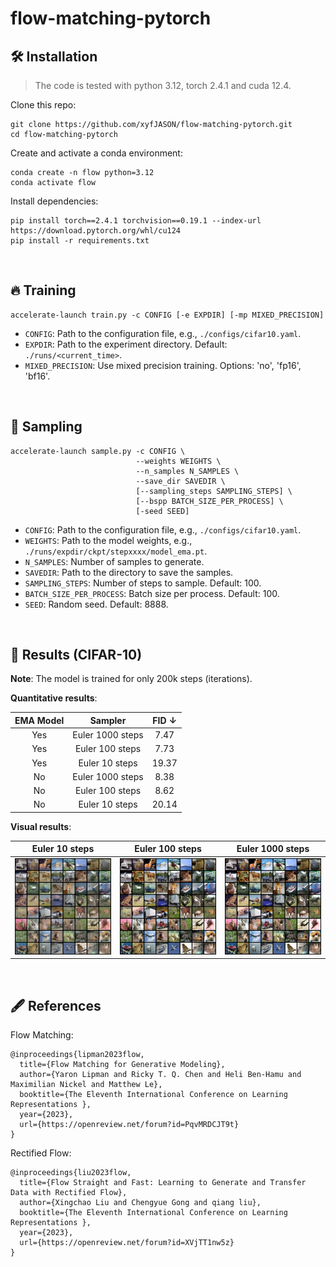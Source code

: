 # flow-matching-pytorch

## 🛠️ Installation

> The code is tested with python 3.12, torch 2.4.1 and cuda 12.4.

Clone this repo:

```shell
git clone https://github.com/xyfJASON/flow-matching-pytorch.git
cd flow-matching-pytorch
```

Create and activate a conda environment:

```shell
conda create -n flow python=3.12
conda activate flow
```

Install dependencies:

```shell
pip install torch==2.4.1 torchvision==0.19.1 --index-url https://download.pytorch.org/whl/cu124
pip install -r requirements.txt
```

<br/>

## 🔥 Training

```shell
accelerate-launch train.py -c CONFIG [-e EXPDIR] [-mp MIXED_PRECISION]
```

- `CONFIG`: Path to the configuration file, e.g., `./configs/cifar10.yaml`.
- `EXPDIR`: Path to the experiment directory. Default: `./runs/<current_time>`.
- `MIXED_PRECISION`: Use mixed precision training. Options: 'no', 'fp16', 'bf16'.

<br/>



## 🚀 Sampling

```shell
accelerate-launch sample.py -c CONFIG \
                            --weights WEIGHTS \
                            --n_samples N_SAMPLES \
                            --save_dir SAVEDIR \
                            [--sampling_steps SAMPLING_STEPS] \
                            [--bspp BATCH_SIZE_PER_PROCESS] \
                            [-seed SEED]
```

- `CONFIG`: Path to the configuration file, e.g., `./configs/cifar10.yaml`.
- `WEIGHTS`: Path to the model weights, e.g., `./runs/expdir/ckpt/stepxxxx/model_ema.pt`.
- `N_SAMPLES`: Number of samples to generate.
- `SAVEDIR`: Path to the directory to save the samples.
- `SAMPLING_STEPS`: Number of steps to sample. Default: 100.
- `BATCH_SIZE_PER_PROCESS`: Batch size per process. Default: 100.
- `SEED`: Random seed. Default: 8888.

<br/>



## 🎨 Results (CIFAR-10)

**Note**: The model is trained for only 200k steps (iterations).

**Quantitative results**:

| EMA Model |     Sampler      |   FID ↓   |
|:---------:|:----------------:|:---------:|
|    Yes    | Euler 1000 steps |   7.47    |
|    Yes    | Euler 100 steps  |   7.73    |
|    Yes    |  Euler 10 steps  |   19.37   |
|    No     | Euler 1000 steps |   8.38    |
|    No     | Euler 100 steps  |   8.62    |
|    No     |  Euler 10 steps  |   20.14   |

**Visual results**:

|             Euler 10 steps              |             Euler 100 steps              |             Euler 1000 steps              |
|:---------------------------------------:|:----------------------------------------:|:-----------------------------------------:|
|  ![](./assets/cifar10-ema-10steps.png)  |  ![](./assets/cifar10-ema-100steps.png)  |  ![](./assets/cifar10-ema-1000steps.png)  |

<br/>



## 🖋️ References

Flow Matching:

```
@inproceedings{lipman2023flow,
  title={Flow Matching for Generative Modeling},
  author={Yaron Lipman and Ricky T. Q. Chen and Heli Ben-Hamu and Maximilian Nickel and Matthew Le},
  booktitle={The Eleventh International Conference on Learning Representations },
  year={2023},
  url={https://openreview.net/forum?id=PqvMRDCJT9t}
}
```

Rectified Flow:

```
@inproceedings{liu2023flow,
  title={Flow Straight and Fast: Learning to Generate and Transfer Data with Rectified Flow},
  author={Xingchao Liu and Chengyue Gong and qiang liu},
  booktitle={The Eleventh International Conference on Learning Representations },
  year={2023},
  url={https://openreview.net/forum?id=XVjTT1nw5z}
}
```